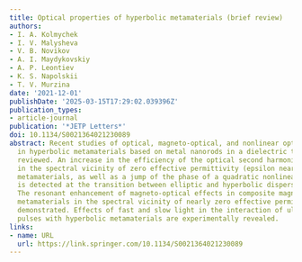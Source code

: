 ```yaml
---
title: Optical properties of hyperbolic metamaterials (brief review)
authors:
- I. A. Kolmychek
- I. V. Malysheva
- V. B. Novikov
- A. I. Maydykovskiy
- A. P. Leontiev
- K. S. Napolskii
- T. V. Murzina
date: '2021-12-01'
publishDate: '2025-03-15T17:29:02.039396Z'
publication_types:
- article-journal
publication: '*JETP Letters*'
doi: 10.1134/S0021364021230089
abstract: Recent studies of optical, magneto-optical, and nonlinear optical effects
  in hyperbolic metamaterials based on metal nanorods in a dielectric template are
  reviewed. An increase in the efficiency of the optical second harmonic generation
  in the spectral vicinity of zero effective permittivity (epsilon near zero) of hyperbolic
  metamaterials, as well as a jump of the phase of a quadratic nonlinear optical signal,
  is detected at the transition between elliptic and hyperbolic dispersion regimes.
  The resonant enhancement of magneto-optical effects in composite magnetic hyperbolic
  metamaterials in the spectral vicinity of nearly zero effective permittivity is
  demonstrated. Effects of fast and slow light in the interaction of ultrashort laser
  pulses with hyperbolic metamaterials are experimentally revealed.
links:
- name: URL
  url: https://link.springer.com/10.1134/S0021364021230089
---
```

